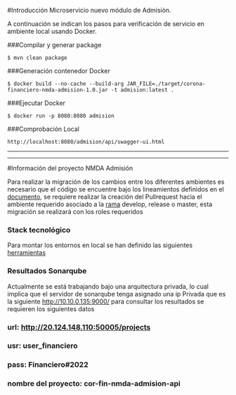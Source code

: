 #Introducción
Microservicio nuevo módulo de Admisión.

A continuación se indican los pasos para verificación de servicio en ambiente local usando Docker.

###Compilar y generar package

``$ mvn clean package``

###Generación contenedor Docker

``$ docker build --no-cache --build-arg JAR_FILE=./target/corona-financiero-nmda-admision-1.0.jar -t admision:latest .``


###Ejecutar Docker

``$ docker run -p 8080:8080 admision``

###Comprobación Local

``http://localhost:8080/admision/api/swagger-ui.html``

____________________________________________________________________
____________________________________________________________________

#Información del proyecto NMDA Admisión 

Para realizar la migración de los cambios entre los diferentes ambientes es necesario que el código se encuentre bajo los lineamientos definidos en el [documento](https://proyecto-personal.atlassian.net/wiki/spaces/ARQUITECTU/pages/216334360/Gu+a+y+lineamientos+DevOps#Lineamientos-An%C3%A1lisis-de-c%C3%B3digo), se requiere realizar la creación del Pullrequest hacia el ambiente requerido asociado a la [rama](https://proyecto-personal.atlassian.net/wiki/spaces/ARQUITECTU/pages/216334360/Gu+a+y+lineamientos+DevOps#Flujo-Despliegues) develop, release o master, esta migración se realizará con los roles requeridos
### Stack tecnológico
Para montar los entornos en local se han definido las siguientes [herramientas ](https://proyecto-personal.atlassian.net/l/cp/fT2HGXi0)

### Resultados Sonarqube

Actualmente se está trabajando bajo una arquitectura privada, lo cual implica que el servidor de sonarqube tenga asignado una ip Privada que es la siguiente http://10.10.0.135:9000/
para consultar los resultados se requieren los siguientes datos

### url: http://20.124.148.110:50005/projects
### usr: user_financiero
### pass: Financiero#2022
### nombre del proyecto: cor-fin-nmda-admision-api